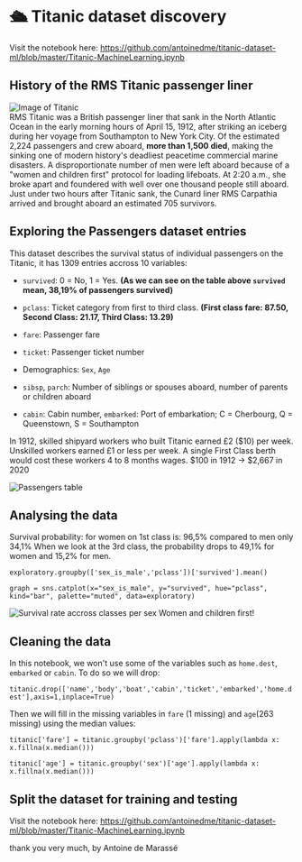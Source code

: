# :passenger_ship: Titanic dataset discovery
Visit the notebook here: https://github.com/antoinedme/titanic-dataset-ml/blob/master/Titanic-MachineLearning.ipynb


## History of the RMS Titanic passenger liner
![Image of Titanic](https://titanichistoricalsociety.org/wp-content/uploads/2017/09/titanic_historical_society_homepage_harley_crossley.jpg?bd15df&bd15df)   
RMS Titanic was a British passenger liner that sank in the North Atlantic Ocean in the early morning hours of April 15, 1912, after striking an iceberg during her voyage from Southampton to New York City. 
Of the estimated 2,224 passengers and crew aboard, **more than 1,500 died**, making the sinking one of modern history's deadliest peacetime commercial marine disasters. 
A disproportionate number of men were left aboard because of a "women and children first" protocol for loading lifeboats. At 2:20 a.m., she broke apart and foundered with well over one thousand people still aboard. Just under two hours after Titanic sank, the Cunard liner RMS Carpathia arrived and brought aboard an estimated 705 survivors. 

## Exploring the Passengers dataset entries
This dataset describes the survival status of individual passengers on the Titanic, it has 1309 entries accross 10 variables:
- `survived`: 0 = No, 1 = Yes. **(As we can see on the table above `survived` mean, 38,19% of passengers survived)**

- `pclass`: Ticket category from first to third class. **(First class fare: 87.50, Second Class: 21.17, Third Class: 13.29)**
- `fare`: Passenger fare
- `ticket`: Passenger ticket number

- Demographics: `Sex`, `Age`
- `sibsp`, `parch`: Number of siblings or spouses aboard, number of parents or children aboard

- `cabin`: Cabin number, `embarked`: Port of embarkation; C = Cherbourg, Q = Queenstown, S = Southampton


In 1912, skilled shipyard workers who built Titanic earned £2 ($10) per week. Unskilled workers earned £1 or less per week. A single First Class berth would cost these workers 4 to 8 months wages. $100 in 1912 → $2,667 in 2020

![Passengers table](https://user-images.strikinglycdn.com/res/hrscywv4p/image/upload/c_limit,f_auto,h_2000,q_90,w_1200/107158/Screen_Shot_2015-08-03_at_1.57.45_AM_ibp1u8.png)   

## Analysing the data

Survival probability: for women on 1st class is: 96,5% compared to men only 34,1% When we look at the 3rd class, the probability drops to 49,1% for women and 15,2% for men. 

`exploratory.groupby(['sex_is_male','pclass'])['survived'].mean()`

`graph = sns.catplot(x="sex_is_male", y="survived", hue="pclass", kind="bar", palette="muted", data=exploratory)`

![Survival rate accross classes per sex](https://seaborn.pydata.org/_images/categorical_36_0.png)
Women and children first!

## Cleaning the data
In this notebook, we won't use some of the variables such as `home.dest`, `embarked` or `cabin`. To do so we will drop:

`titanic.drop(['name','body','boat','cabin','ticket','embarked','home.dest'],axis=1,inplace=True)`

Then we will fill in the missing variables in `fare` (1 missing) and `age`(263 missing) using the median values:

`titanic['fare'] = titanic.groupby('pclass')['fare'].apply(lambda x: x.fillna(x.median()))`

`titanic['age'] = titanic.groupby('sex')['age'].apply(lambda x: x.fillna(x.median()))`

## Split the dataset for training and testing

Visit the notebook here: https://github.com/antoinedme/titanic-dataset-ml/blob/master/Titanic-MachineLearning.ipynb

thank you very much, 
by Antoine de Marassé
